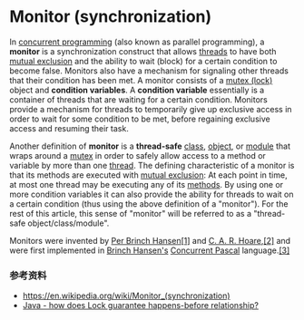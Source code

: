 # Monitor (synchronization)

In [concurrent programming](https://en.wikipedia.org/wiki/Concurrent_computing "Concurrent computing") (also known as parallel programming), a **monitor** is a synchronization construct that allows [threads](https://en.wikipedia.org/wiki/Thread_(computing) "Thread (computing)") to have both [mutual exclusion](https://en.wikipedia.org/wiki/Mutual_exclusion "Mutual exclusion") and the ability to wait (block) for a certain condition to become false. Monitors also have a mechanism for signaling other threads that their condition has been met. A monitor consists of a [mutex (lock)](https://en.wikipedia.org/wiki/Lock_(computer_science) "Lock (computer science)") object and **condition variables**. A **condition variable** essentially is a container of threads that are waiting for a certain condition. Monitors provide a mechanism for threads to temporarily give up exclusive access in order to wait for some condition to be met, before regaining exclusive access and resuming their task.

Another definition of **monitor** is a **thread-safe** [class](https://en.wikipedia.org/wiki/Class_(computer_science) "Class (computer science)"), [object](https://en.wikipedia.org/wiki/Object_(computer_science) "Object (computer science)"), or [module](https://en.wikipedia.org/wiki/Module_(programming) "Module (programming)") that wraps around a [mutex](https://en.wikipedia.org/wiki/Mutual_exclusion "Mutual exclusion") in order to safely allow access to a method or variable by more than one [thread](https://en.wikipedia.org/wiki/Thread_(computer_science) "Thread (computer science)"). The defining characteristic of a monitor is that its methods are executed with [mutual exclusion](https://en.wikipedia.org/wiki/Mutual_exclusion "Mutual exclusion"): At each point in time, at most one thread may be executing any of its [methods](https://en.wikipedia.org/wiki/Method_(computer_science) "Method (computer science)"). By using one or more condition variables it can also provide the ability for threads to wait on a certain condition (thus using the above definition of a "monitor"). For the rest of this article, this sense of "monitor" will be referred to as a "thread-safe object/class/module".

Monitors were invented by [Per Brinch Hansen](https://en.wikipedia.org/wiki/Per_Brinch_Hansen "Per Brinch Hansen")[[1]](https://en.wikipedia.org/wiki/Monitor_(synchronization)#cite_note-:0-1) and [C. A. R. Hoare](https://en.wikipedia.org/wiki/C._A._R._Hoare "C. A. R. Hoare"),[[2]](https://en.wikipedia.org/wiki/Monitor_(synchronization)#cite_note-:1-2) and were first implemented in [Brinch Hansen's](https://en.wikipedia.org/wiki/Per_Brinch_Hansen "Per Brinch Hansen") [Concurrent Pascal](https://en.wikipedia.org/wiki/Concurrent_Pascal "Concurrent Pascal") language.[[3]](https://en.wikipedia.org/wiki/Monitor_(synchronization)#cite_note-3)


### 参考资料
- https://en.wikipedia.org/wiki/Monitor_(synchronization)
- [Java - how does Lock guarantee happens-before relationship?](https://stackoverflow.com/questions/43557339/java-how-does-lock-guarantee-happens-before-relationship)